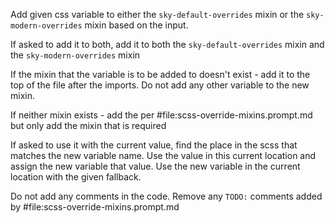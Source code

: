 Add given css variable to either the `sky-default-overrides` mixin or the `sky-modern-overrides` mixin based on the input.

If asked to add it to both, add it to both the `sky-default-overrides` mixin and the `sky-modern-overrides` mixin

If the mixin that the variable is to be added to doesn't exist - add it to the top of the file after the imports. Do not add any other variable to the new mixin.

If neither mixin exists - add the per #file:scss-override-mixins.prompt.md but only add the mixin that is required

If asked to use it with the current value, find the place in the scss that matches the new variable name.
Use the value in this current location and assign the new variable that value.
Use the new variable in the current location with the given fallback.

Do not add any comments in the code.
Remove any `TODO:` comments added by #file:scss-override-mixins.prompt.md
